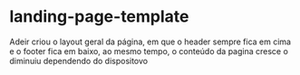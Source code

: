 # landing-page-template

Adeir criou o layout geral da página, em que o header sempre fica em cima e o footer fica em baixo, ao mesmo tempo, o conteúdo da pagina cresce o diminuiu dependendo do dispositovo
